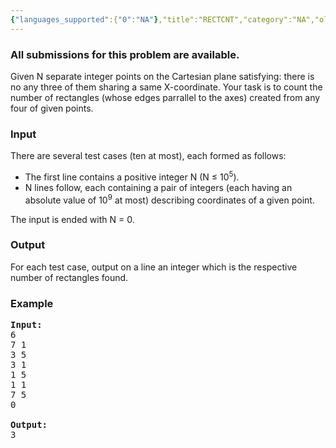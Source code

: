 ```yaml
---
{"languages_supported":{"0":"NA"},"title":"RECTCNT","category":"NA","old_version":true,"problem_code":"RECTCNT","tags":{"0":"NA"},"layout":"problem"}
---
```


<h3> All submissions for this problem are available. </h3><p>Given N separate integer points on the Cartesian plane satisfying: there is no any three of them sharing a same X-coordinate. Your task is to count the number of rectangles (whose edges parrallel to the axes) created from any four of given points.
</p>

<h3>Input</h3>
<p>There are several test cases (ten at most), each formed as follows:
<ul>
<li>The first line contains a positive integer N (N ≤ 10<sup>5</sup>).</li>
<li>N lines follow, each containing a pair of integers (each having an absolute value of 10<sup>9</sup> at most) describing coordinates of a given point.</li>
</ul>
The input is ended with N = 0.
</p>

<h3>Output</h3>
<p>For each test case, output on a line an integer which is the respective number of rectangles found.
</p>

<h3>Example</h3>

<pre>
<b>Input:</b>
6
7 1
3 5
3 1
1 5
1 1
7 5
0

<b>Output:</b>
3
</pre>    
